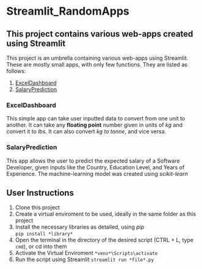 # Streamlit_RandomApps
## This project contains various web-apps created using Streamlit

This project is an umbrella containing various web-apps using Streamlit. These are mostly small apps, with only few functions. They are listed as follows:

1. [ExcelDashboard](#exceldashboard)
2. [SalaryPrediction](#salaryprediction)

### ExcelDashboard

This simple app can take user inputted data to convert from one unit to another. It can take any **floating point** number given in units of *kg* and convert it to *lbs*. It can also convert *kg to tonne*, and vice versa.



### SalaryPrediction

This app allows the user to predict the expected salary of a Software Developer, given inputs like the Country, Education Level, and Years of Experience. The machine-learning model was created using *scikit-learn*



## User Instructions

1. Clone this project
3. Create a virtual enviroment to be used, ideally in the same folder as this project
2. Install the necessary libraries as detailed, using *pip*  
``pip install *library*``  
3. Open the terminal in the directory of the desired script (CTRL + L, type ``cmd``), or cd into them
4. Activate the Virtual Enviroment
``*venv*\Scripts\activate``
5. Run the script using Streamlit
``streamlit run *file*.py``
